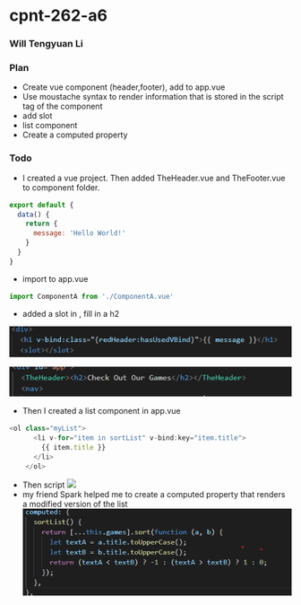 # cpnt-262-a6
### Will Tengyuan Li
### Plan
- Create vue component (header,footer), add to app.vue
- Use moustache syntax to render information that is stored in the script tag of the component
- add slot
- list component
-  Create a computed property 
### Todo
- I created a vue project. Then added TheHeader.vue and TheFooter.vue to component folder. 
```javascript
export default {
  data() {
    return {
      message: 'Hello World!'
    }
  }
}
```
- import to app.vue
```javascript
import ComponentA from './ComponentA.vue'
```
- added a slot in <TheHeader></TheHeader>, fill in a h2


![](./src/assets/headerslot.png)

![](./src/assets/headerslot1.png)
- Then I created a list component in app.vue
```javascript
<ol class="myList">
      <li v-for="item in sortList" v-bind:key="item.title">
        {{ item.title }}
      </li>
    </ol>
``` 
- Then script
![](./src/assets/listcomponent.png.png)
- my friend Spark helped me to create a computed property that renders a modified version of the list
![](./src/assets/computed.png)